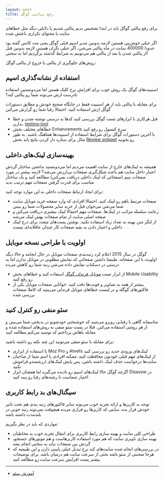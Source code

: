 ```yaml
---
layout: post
title: رفع پنالتی گوگل
---
```


برای رفع پنالتی گوگل باید در ابتدا تشخیص بدیم پنالتی شدیم یا دلایلی دیگه مثل خطاهای سایت یا محتوای تکراری باعثش شده

اگر خیلی خوش‌بین هستین لازمه بدونین مدیر اسپم قبلی گوگل یعنی مت کاتس گفته بود حدودا 400000 سایت در ماه پنالتی می‌شن، اگر خیلی نگران هستین لازمه بدونین قبل از پنالتی شدن یا بعد از پنالتی هم می‌تونیم به شرایط گذشته برگردیم اما به سختی!

روش‌های جلوگیری از پنالتی یا خروج از پنالتی گوگل:

## استفاده از نشانه‌گذاری اسپم

اسنیپت‌های گوگل یک روش خوب برای افزایش نرخ کلیک هستن اما می‌دونستین استفاده نادرست ازش می‌تونه شما رو پنالتی کنه؟

برای مقابله با پنالتی باید از هر اسنیپت فقط در جایگاه صحیح خودش و مطابق دستورات گوگل ازش استفاده کنید. احتمالا رقبا شما رو گزارش می‌کنن

- قبل هرکاری با ابزارهای تست گوگل بررسی کنید کدها به درستی نوشته شدن و خطا ندارن. [testing-tool](https://search.google.com/structured-data/testing-tool)
- خطاهای مختلف بخش Enhancements سرچ کنسول رو رفع کنید
- با آخرین دستورات گوگل برای شرایط استفاده از اسنیپت‌ها هماهنگ باشید. به طور مثال برای ستاره دار کردن نتایج باید بخش [Review snippet](https://developers.google.com/search/docs/data-types/review-snippet) رو بخونید

## بهینه‌سازی لینک‌های داخلی

همیشه به لینک‌های خارج از سایت اهمیت می‌دیم اما می‌دونستید نداشتن ساختار گردش اعتبار داخل سایت هم باعث شکل‌گیری صفحات بی‌ارزش می‌شه؟ لازمه بیشتر در مورد صفحات یتیم (صفحاتی که لینک داخلی دریافت نمی‌کنن) مطالعه کنید و یک ساختار مناسب برای قدرت گرفتن صفحات مهم ترتیب بدید

برای ایجاد ارتباط صفحات داخلی به این موارد توجه کنید:

- صفحات مرتبط باهم رو لینک کنید. احتمالا افرادی که وارد صفحه خرید موبایل سایت شما می‌شن می‌خوان قبل از خرید سایر محصولات شما رو ببینن
- رعایت سلسله مراتب در لینک‌ها. صفحات مهم احتمالا لینک بیشتری دریافت می‌کنن و صفحه اصلی سایت از تمام صفحات بهش لینک می‌شه
- از لنگر متن بهینه به تعداد زیاد استفاده نکنید. نوشتن پست‌های متعدد برای درج لینک داخلی و اعتبار دادن به بقیه صفحات کار چندان عاقلانه‌ای نیست

## اولویت با طراحی نسخه موبایل

گوگل در سال 2015 اعلام کرد رتبه‌بندی صفحات موبایل در حال انجامه و حالا دیگه اولویت با این صفحاته. طبیعتا داشتن صفحاتی که نمایش مطلوبی در موبایل ندارن اما به درستی در دسکتاپ نمایش داده می‌شن رتبه شما رو کاهش می‌ده

- از ابزار تست [موبایل فرندلی گوگل](https://search.google.com/test/mobile-friendly) استفاده کنید و خطاهای بخش Mobile Usability رو رفع کنید
- بیشتر از همه به تصاویر و فونت‌ها دقت کنید. خوانایی صفحات موبایل یکی از فاکتورهای گوگله و در لیست خطاهای موبایل فرندلی می‌بینید که کاملا صفحات بررسی شده

## سئو منفی رو کنترل کنید

متاسفانه گاهی با رقبایی روبرو می‌شید که خوشبختی خودشونو در بدبختی شما می‌بینن و از هر روشی استفاده می‌کنن. قبلا در پست سئو منفی به روش‌های استفاده شده و مقابله باهاش پرداختم که توصیه می‌کنم مطالعه کنید

برای مقابله با سئو منقی می‌تونید این چند نکته رو داشته باشید:

- با استفاده از ابزاری Moz Pro و Ahrefs لینک‌های ورودی جدید رو بررسی کنید
- از لینک‌های مهم قبلی خودتون محافظت کنید. ممکنه افرادی با اسم شما از صاحبان سایت‌ها درخواست حذف لینک داشته باشن، پس پایش لینک‌های ارزشمندو فراموش نکنید
- اگرچه گوگل حالا لینک‌های اسپم رو نادیده می‌گیره اما همچنان ابزار Disavow در اختیار شماست تا رشته‌های رقبا رو پنبه کنید

## سیگنال‌های بد رابط کاربری

توجه به کاربرها و ارائه تجربه خوب می‌تونه سایر فاکتورهای رتبه بندی هم تحت تاثیر خودش قرار بده. سایتی که کاربرها رو فراری می‌ده هیچوقت نمی‌تونه رتبه خوبی در بلندمدت داشته باشه

مواردی که باید در نظر بگیریم:

- طراحی کلی سایت و بهینه سازی رابط کاربری برای انتقال تجربه خوب به مخاطبان
- بهینه سازی ناوبری سایت که هم مورد استفاده کاربرهاست و هم موتورهای جستجو، گردش بین صفحات نباید به سختی انجام بشه
- در بررسی‌های انجام شده سایت‌های کند نرخ تبدیل خیلی پایینی دارن و این طبیعیه که هرجا صحبتی از سئو باشه بحثی از سرعت سایت هم درمیان باشه. برای توضیحات بیشتر پست افزایش سرعت سایت رو مطالعه کنید

***

- [آموزش سئو](https://ehsaider.ir/seo)
